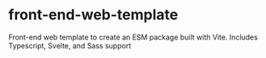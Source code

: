 # front-end-web-template
Front-end web template to create an ESM package built with Vite. Includes Typescript, Svelte, and Sass support
